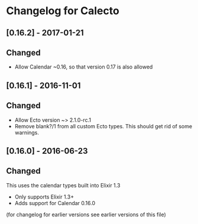 # Changelog for Calecto

## [0.16.2] - 2017-01-21

## Changed

- Allow Calendar ~0.16, so that version 0.17 is also allowed

## [0.16.1] - 2016-11-01

## Changed

- Allow Ecto version ~> 2.1.0-rc.1
- Remove blank?/1 from all custom Ecto types. This should get rid of some warnings.

## [0.16.0] - 2016-06-23

## Changed

This uses the calendar types built into Elixir 1.3

- Only supports Elixir 1.3+
- Adds support for Calendar 0.16.0

(for changelog for earlier versions see earlier versions of this file)
